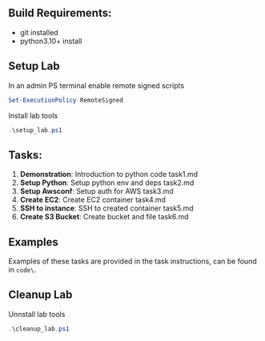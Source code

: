## Build Requirements:

- git installed
- python3.10+ install

## Setup Lab
In an admin PS terminal enable remote signed scripts
```powershell
Set-ExecutionPolicy RemoteSigned
```

Install lab tools
```powershell
.\setup_lab.ps1
```

## Tasks:

1. **Demonstration**: Introduction to python code              task1.md
2. **Setup Python**: Setup python env and deps                 task2.md
3. **Setup Awsconf**: Setup auth for AWS                       task3.md
4. **Create EC2**: Create EC2 container                        task4.md
5. **SSH to instance**: SSH to created container               task5.md
6. **Create S3 Bucket**: Create bucket and file                task6.md

## Examples
Examples of these tasks are provided in the task instructions, can be found in `code\`.

## Cleanup Lab
Unnstall lab tools
```powershell
.\cleanup_lab.ps1
```
